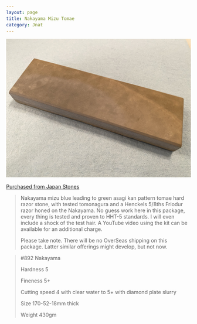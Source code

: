 ```yaml
---
layout: page
title: Nakayama Mizu Tomae
category: Jnat
---
```

![Nakayama Mizu Tomae](/images/nakayama-001.jpeg)

[Purchased from Japan Stones](https://www.japanstones.com/product-page/892-nakayama-mizu-water-tomae-henckels-friodur-package)

> Nakayama mizu blue leading to green asagi kan pattern tomae hard razor stone, with tested tomonagura and a Henckels 5/8ths Friodur razor honed on the Nakayama. No guess work here in this package, every thing is tested and proven to HHT-5 standards. I will even include a shock of the test hair. A YouTube video using the kit can be available for an additional charge.
> 
> Please take note. There will be no OverSeas shipping on this package. Latter similar offerings might develop, but not now.

> #892 Nakayama
> 
> Hardness 5
> 
> Fineness 5+
> 
> Cutting speed 4 with clear water to 5+ with diamond plate slurry
> 
> Size 170-52-18mm thick
> 
> Weight 430gm
